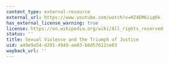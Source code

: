 ```yaml
---
content_type: external-resource
external_url: https://www.youtube.com/watch?v=HZ4EM6iiq0k
has_external_license_warning: true
license: https://en.wikipedia.org/wiki/All_rights_reserved
status: ''
title: Sexual Violence and the Triumph of Justice
uid: a49e9a54-d291-4949-ae03-b8d57612ce03
wayback_url: ''
---
```

